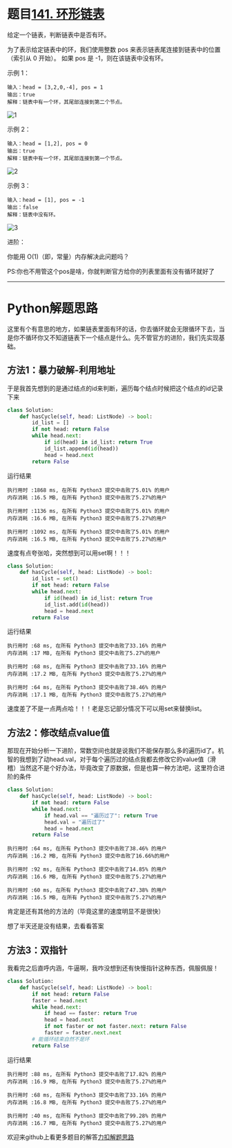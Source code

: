 # 题目[141. 环形链表](https://leetcode-cn.com/problems/linked-list-cycle/)

给定一个链表，判断链表中是否有环。

为了表示给定链表中的环，我们使用整数 pos 来表示链表尾连接到链表中的位置（索引从 0 开始）。 如果 pos 是 -1，则在该链表中没有环。

 

示例 1：

```
输入：head = [3,2,0,-4], pos = 1
输出：true
解释：链表中有一个环，其尾部连接到第二个节点。
```

![1](https://assets.leetcode-cn.com/aliyun-lc-upload/uploads/2018/12/07/circularlinkedlist.png)

示例 2：

```
输入：head = [1,2], pos = 0
输出：true
解释：链表中有一个环，其尾部连接到第一个节点。
```

![2](https://assets.leetcode-cn.com/aliyun-lc-upload/uploads/2018/12/07/circularlinkedlist_test2.png)

示例 3：

```
输入：head = [1], pos = -1
输出：false
解释：链表中没有环。
```



![3](https://assets.leetcode-cn.com/aliyun-lc-upload/uploads/2018/12/07/circularlinkedlist_test3.png)

进阶：

你能用 O(1)（即，常量）内存解决此问题吗？

PS:你也不用管这个pos是啥，你就判断官方给你的列表里面有没有循环就好了

*****

# Python解题思路

这里有个有意思的地方，如果链表里面有环的话，你去循环就会无限循环下去，当是你不循环你又不知道链表下一个结点是什么。先不管官方的进阶，我们先实现基础。

## 方法1：暴力破解-利用地址

于是我首先想到的是通过结点的id来判断，遍历每个结点时候把这个结点的id记录下来

```python
class Solution:
    def hasCycle(self, head: ListNode) -> bool:
        id_list = []
        if not head: return False
        while head.next:
            if id(head) in id_list: return True
            id_list.append(id(head))
            head = head.next
        return False
```

运行结果

```
执行用时 :1868 ms, 在所有 Python3 提交中击败了5.01% 的用户
内存消耗 :16.5 MB, 在所有 Python3 提交中击败了5.27%的用户

执行用时 :1136 ms, 在所有 Python3 提交中击败了5.01% 的用户
内存消耗 :16.6 MB, 在所有 Python3 提交中击败了5.27%的用户

执行用时 :1092 ms, 在所有 Python3 提交中击败了5.01% 的用户
内存消耗 :16.5 MB, 在所有 Python3 提交中击败了5.27%的用户
```

速度有点夸张哈，突然想到可以用set啊！！！

```python
class Solution:
    def hasCycle(self, head: ListNode) -> bool:
        id_list = set()
        if not head: return False
        while head.next:
            if id(head) in id_list: return True
            id_list.add(id(head))
            head = head.next
        return False
```

运行结果

```
执行用时 :68 ms, 在所有 Python3 提交中击败了33.16% 的用户
内存消耗 :17 MB, 在所有 Python3 提交中击败了5.27%的用户

执行用时 :68 ms, 在所有 Python3 提交中击败了33.16% 的用户
内存消耗 :17.2 MB, 在所有 Python3 提交中击败了5.27%的用户

执行用时 :64 ms, 在所有 Python3 提交中击败了38.46% 的用户
内存消耗 :17.1 MB, 在所有 Python3 提交中击败了5.27%的用户
```

速度差了不是一点两点哈！！！老是忘记部分情况下可以用set来替换list。

## 方法2：修改结点value值

那现在开始分析一下进阶，常数空间也就是说我们不能保存那么多的遍历id了。机智的我想到了动head.val，对于每个遍历过的结点我都去修改它的value值（滑稽）当然这不是个好办法，毕竟改变了原数据，但是也算一种方法吧，这里符合进阶的条件

```python
class Solution:
    def hasCycle(self, head: ListNode) -> bool:
        if not head: return False
        while head.next:
            if head.val == "遍历过了": return True
            head.val = "遍历过了"
            head = head.next
        return False
```

```
执行用时 :64 ms, 在所有 Python3 提交中击败了38.46% 的用户
内存消耗 :16.2 MB, 在所有 Python3 提交中击败了16.66%的用户

执行用时 :92 ms, 在所有 Python3 提交中击败了14.85% 的用户
内存消耗 :16.6 MB, 在所有 Python3 提交中击败了5.27%的用户

执行用时 :60 ms, 在所有 Python3 提交中击败了47.38% 的用户
内存消耗 :16.5 MB, 在所有 Python3 提交中击败了5.27%的用户
```

肯定是还有其他的方法的（毕竟这里的速度明显不是很快）

想了半天还是没有结果，去看看答案

## 方法3：双指针

我看完之后直呼内涵，牛逼啊，我咋没想到还有快慢指针这种东西，佩服佩服！

```python
class Solution:
    def hasCycle(self, head: ListNode) -> bool:
        if not head: return False
        faster = head.next
        while head.next:
            if head == faster: return True
            head = head.next
            if not faster or not faster.next: return False
            faster = faster.next.next
        # 能循环结束自然不是环
        return False
```

运行结果

```
执行用时 :88 ms, 在所有 Python3 提交中击败了17.82% 的用户
内存消耗 :16.9 MB, 在所有 Python3 提交中击败了5.27%的用户

执行用时 :68 ms, 在所有 Python3 提交中击败了33.16% 的用户
内存消耗 :16.8 MB, 在所有 Python3 提交中击败了5.27%的用户

执行用时 :40 ms, 在所有 Python3 提交中击败了99.28% 的用户
内存消耗 :16.7 MB, 在所有 Python3 提交中击败了5.27%的用户
```



欢迎来github上看更多题目的解答[力扣解题思路](https://github.com/WRAllen/LeetCode)

  